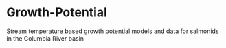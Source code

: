 # Growth-Potential
 Stream temperature based growth potential models and data for salmonids in the Columbia River basin
